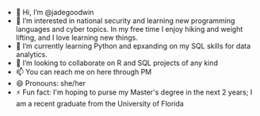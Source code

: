 - 👋 Hi, I’m @jadegoodwin
- 👀 I’m interested in national security and learning new programming languages and cyber topics. In my free time I enjoy hiking and weight lifting, and I love learning new things. 
- 🌱 I’m currently learning Python and epxanding on my SQL skills for data analytics. 
- 💞️ I’m looking to collaborate on R and SQL projects of any kind
- 📫 You can reach me on here through PM
- 😄 Pronouns: she/her
- ⚡ Fun fact: I'm hoping to purse my Master's degree in the next 2 years; I am a recent graduate from the University of Florida

<!---
jadegoodwin/analyst.portfolio is a ✨ special ✨ repository because its `README.md` (this file) appears on your GitHub profile.
You can click the Preview link to take a look at your changes.
--->
